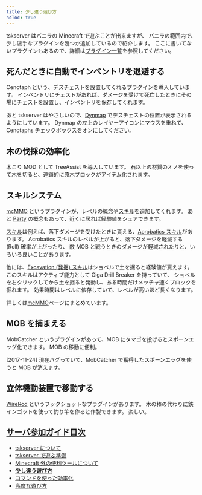 ```yaml
---
title: 少し違う遊び方
noToc: true
---
```


tskserver はバニラの Minecraft で遊ぶことが出来ますが、
バニラの範囲内で、少し派手なプラグインを幾つか追加しているので紹介します。
ここに書いてないプラグインもあるので、詳細は[プラグイン一覧](/plugins)を参照してください。

## 死んだときに自動でインベントリを退避する
Cenotaph という、デスチェストを設置してくれるプラグインを導入しています。
インベントリにチェストがあれば、ダメージを受けて死亡したときにその場にチェストを設置し、インベントリを保存してくれます。

あと tskserver はやさしいので、[Dynmap](https://dynmap.mc.ksswre.net) でデスチェストの位置が表示されるようにしています。
Dynmap の左上のレイヤーアイコンにマウスを重ねて、Cenotaphs チェックボックスをオンにしてください。

## 木の伐採の効率化
木こり MOD として TreeAssist を導入しています。
石以上の材質のオノを使って木を切ると、連鎖的に原木ブロックがアイテム化されます。

## スキルシステム
[mcMMO](/mcMMO) というプラグインが、レベルの概念や[スキル](/mcMMO)を追加してくれます。
あと [Party](/mcMMO/party) の概念もあって、近くに居れば経験値をシェアできます。

[スキル](/mcMMO)は例えば、落下ダメージを受けたときに貰える、[Acrobatics スキル](https://mc.ksswre.net/mcMMO/skills/acrobatics)があります。
Acrobatics スキルのレベルが上がると、落下ダメージを軽減する (Roll) 確率が上がったり、
敵 MOB と戦うときのダメージが軽減されたりと、いろいろ良いことがあります。

他には、[Excavation (発掘) スキル](https://mc.ksswre.net/mcMMO/skills/excavation)はショベルで土を掘ると経験値が貰えます。
このスキルはアクティブ能力として Giga Drill Breaker を持っていて、
ショベルを右クリックしてから土を掘ると発動し、ある時間だけメッチャ速くブロックを掘れます。
効果時間はレベルに依存していて、レベルが高いほど長くなります。

詳しくは[mcMMO](/mcMMO)ページにまとめています。

## MOB を捕まえる
MobCatcher というプラグインがあって、MOB にタマゴを投げるとスポーンエッグ化できます。
MOB の移動に便利。

[2017-11-24] 現在バグっていて、MobCatcher で獲得したスポーンエッグを使うと MOB が消えます。

## 立体機動装置で移動する
[WireRod](http://forum.minecraftuser.jp/viewtopic.php?f=38&t=21210&p=188854#p188854) というフックショットなプラグインがあります。
木の棒の代わりに鉄インゴットを使って釣り竿を作ると作製できます。
楽しい。


## [サーバ参加ガイド目次](/introduction)
* [tskserver について](/introduction/about)
* [tskserver で遊ぶ準備](/introduction/prepare)
* [Minecraft 外の便利ツールについて](/introduction/tools)
* **[少し違う遊び方](/introduction/plugins)**
* [コマンドを使った効率化](/introduction/commands)
* [高度な遊び方](/introduction/advanced)
